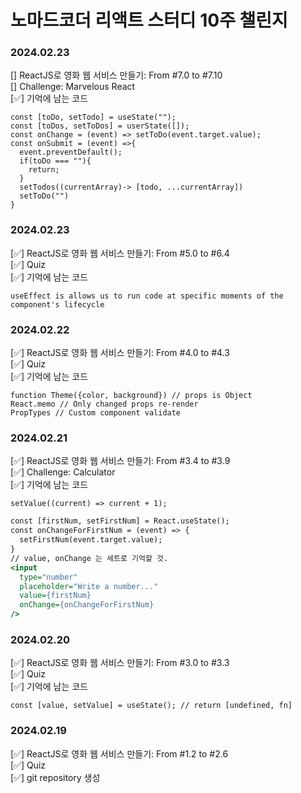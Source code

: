 # 노마드코더 리액트 스터디 10주 챌린지  

### 2024.02.23  
[] ReactJS로 영화 웹 서비스 만들기: From #7.0 to #7.10  
[] Challenge: Marvelous React  
[✅] 기억에 남는 코드  
``` 
const [toDo, setTodo] = useState("");
const [toDos, setToDos] = userState([]);
const onChange = (event) => setToDo(event.target.value);
const onSubmit = (event) =>{
  event.preventDefault();
  if(toDo === ""){
    return;
  }
  setTodos((currentArray)-> [todo, ...currentArray])
  setToDo("")
}

```

### 2024.02.23  
[✅] ReactJS로 영화 웹 서비스 만들기: From #5.0 to #6.4  
[✅] Quiz  
[✅] 기억에 남는 코드  
```
useEffect is allows us to run code at specific moments of the component's lifecycle
```

### 2024.02.22  
[✅] ReactJS로 영화 웹 서비스 만들기: From #4.0 to #4.3  
[✅] Quiz  
[✅] 기억에 남는 코드  
```
function Theme({color, background}) // props is Object
React.memo // Only changed props re-render 
PropTypes // Custom component validate
```
  
### 2024.02.21  
[✅] ReactJS로 영화 웹 서비스 만들기: From #3.4 to #3.9  
[✅] Challenge: Calculator  
[✅] 기억에 남는 코드  
```
setValue((current) => current + 1);
```
``` html:index.html
const [firstNum, setFirstNum] = React.useState();
const onChangeForFirstNum = (event) => {  
  setFirstNum(event.target.value);
}
// value, onChange 는 세트로 기억할 것.
<input
  type="number" 
  placeholder="Write a number..." 
  value={firstNum}
  onChange={onChangeForFirstNum}
/>
``` 
  
### 2024.02.20  
[✅] ReactJS로 영화 웹 서비스 만들기: From #3.0 to #3.3  
[✅] Quiz  
[✅] 기억에 남는 코드  
```
const [value, setValue] = useState(); // return [undefined, fn]
```

### 2024.02.19  
[✅] ReactJS로 영화 웹 서비스 만들기: From #1.2 to #2.6  
[✅] Quiz  
[✅] git repository 생성
